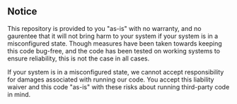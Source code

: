 Notice
----------------

This repository is provided to you "as-is" with no warranty, and no gaurentee that it will not bring harm to your system if your system is in a misconfigured state.  Though measures have been taken towards keeping this code bug-free, and the code has been tested on working systems to ensure reliability, this is not the case in all cases.

If your system is in a misconfigured state, we cannot accept responsibility for damages associated with running our code.  You accept this liability waiver and this code "as-is" with these risks about running third-party code in mind.
